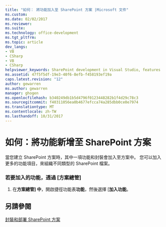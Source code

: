 ```yaml
---
title: "如何： 將功能加入至 SharePoint 方案 |Microsoft 文件"
ms.custom: 
ms.date: 02/02/2017
ms.reviewer: 
ms.suite: 
ms.technology: office-development
ms.tgt_pltfrm: 
ms.topic: article
dev_langs:
- VB
- CSharp
- VB
- CSharp
helpviewer_keywords: SharePoint development in Visual Studio, features
ms.assetid: 47f5f5df-19e3-40f6-8efb-f458193ef19a
caps.latest.revision: "12"
author: gewarren
ms.author: gewarren
manager: ghogen
ms.openlocfilehash: b340249db1b5d4796f0123448282b1f4d29c78c3
ms.sourcegitcommit: f40311056ea0b4677efcca74a285dbb0ce0e7974
ms.translationtype: MT
ms.contentlocale: zh-TW
ms.lasthandoff: 10/31/2017
---
```

# <a name="how-to-add-a-feature-to-sharepoint-solutions"></a>如何：將功能新增至 SharePoint 方案
  當您建立 SharePoint 方案時，其中一項功能和封裝會加入至方案中。 您可以加入更多的功能項目，來組織不同類型的 SharePoint 檔案。  
  
### <a name="to-add-a-feature-through-solution-explorer"></a>若要加入的功能，透過 [方案總管]  
  
1.  在**方案總管] 中**，開啟捷徑功能表**功能**，然後選擇 [**加入功能**。  
  
## <a name="see-also"></a>另請參閱  
 [封裝和部署 SharePoint 方案](../sharepoint/packaging-and-deploying-sharepoint-solutions.md)  
  
  